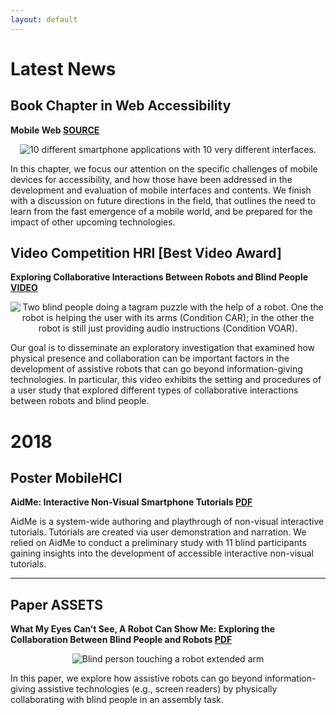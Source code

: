 ```yaml
---
layout: default
---
```

# Latest News

## Book Chapter in Web Accessibility
**Mobile Web [SOURCE](https://link.springer.com/chapter/10.1007/978-1-4471-7440-0_37#citeas)**
<p align="center">
    <img src="https://github.com/AndreFPRodrigues/home/blob/master/img/app_layoutV2.png?raw=true" alt="10 different smartphone applications with 10 very different interfaces."/>
</p>

In this chapter, we focus our attention on the specific challenges of mobile devices for accessibility, and how those have been addressed in the development and evaluation of mobile interfaces and contents. We finish with a discussion on future directions in the field, that outlines the need to learn from the fast emergence of a mobile world, and be prepared for the impact of other upcoming technologies.

## Video Competition HRI [Best Video Award]
**Exploring Collaborative Interactions Between Robots and Blind People [VIDEO](http://gaips.tagus.ist.utl.pt/~fcorreia/assetsVideoFinal.mp4)**
<p align="center">
    <img src="https://github.com/AndreFPRodrigues/home/blob/master/img/conditionsrobot.png?raw=true" alt="Two blind people doing a tagram puzzle with the help of a robot. One the robot is helping the user with its arms (Condition CAR); in the other the robot is still just providing audio instructions (Condition VOAR). "/>
</p>

Our goal is to disseminate an exploratory investigation that examined how physical presence and collaboration can be important factors in the development of assistive robots that can go beyond information-giving technologies. In particular, this video exhibits the setting and procedures of a user study that explored different types of collaborative interactions between robots and blind people.

# 2018
## Poster MobileHCI 
**AidMe: Interactive Non-Visual Smartphone Tutorials [PDF](./pub/mobilehci18_aidme.pdf)**

AidMe is a system-wide authoring and playthrough of non-visual interactive tutorials. Tutorials are created via user demonstration and narration. We relied on AidMe to conduct a preliminary study with 11 blind participants gaining insights into the development of accessible interactive non-visual tutorials.


*** 

## Paper ASSETS 
**What My Eyes Can’t See, A Robot Can Show Me: Exploring the Collaboration Between Blind People and Robots [PDF](./pub/assets18_robot.pdf)**
<p align="center">
    <img src="https://github.com/AndreFPRodrigues/home/blob/master/img/assests2018.png?raw=true" alt="Blind person touching a robot extended arm"/>
</p>

In this paper, we explore how assistive robots can go beyond information-giving assistive technologies (e.g., screen readers) by physically collaborating with blind people in an assembly task. 







